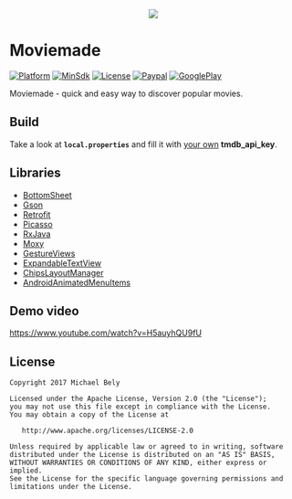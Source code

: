 [github-url]:        https://github.com/michaelbel/moviemade
[paypal-url]:        https://paypal.me/michaelbel
[licence-url]:       http://www.apache.org/licenses/LICENSE-2.0
[googleplay-url]:    https://play.google.com/store/apps/details?id=org.michaelbel.moviemade
[config-properties]: https://github.com/michaelbel/Moviemade/blob/master/app/src/main/assets/config.properties
[tmdb-introduction]: https://developers.themoviedb.org/3/getting-started/introduction

[launcher-path]: ../master/app/src/main/res/mipmap-xxxhdpi/ic_launcher.png

[platform-badge]:   https://img.shields.io/badge/Platform-Android-F3745F.svg
[paypal-badge]:     https://img.shields.io/badge/Donate-Paypal-F3745F.svg
[license-badge]:    https://img.shields.io/badge/License-Apache_v2.0-F3745F.svg
[googleplay-badge]: https://img.shields.io/badge/Google_Play-Demo-F3745F.svg
[minsdk-badge]:     https://img.shields.io/badge/minSdkVersion-21-F3745F.svg

<!------------------------------------------------------------------------------------------------------------------------------------>

<p align="center">
  <img src="../master/app/src/main/res/mipmap-xxxhdpi/ic_launcher.png"/>
</p>

# Moviemade
[![Platform][platform-badge]][github-url]
[![MinSdk][minsdk-badge]][github-url]
[![License][license-badge]][licence-url]
[![Paypal][paypal-badge]][paypal-url]
[![GooglePlay][googleplay-badge]][googleplay-url]

Moviemade - quick and easy way to discover popular movies.

## Build
Take a look at <b>`local.properties`</b> and fill it with [your own][tmdb-introduction] <b>tmdb_api_key</b>.

## Libraries
 * [BottomSheet](https://github.com/michaelbel/BottomSheet)
 * [Gson](https://github.com/google/gson)
 * [Retrofit](https://github.com/square/retrofit)
 * [Picasso](https://github.com/square/picasso)
 * [RxJava](https://github.com/ReactiveX/RxJava)
 * [Moxy](https://github.com/Arello-Mobile/Moxy)
 * [GestureViews](https://github.com/alexvasilkov/GestureViews)
 * [ExpandableTextView](https://github.com/Blogcat/Android-ExpandableTextView)
 * [ChipsLayoutManager](https://github.com/BelooS/ChipsLayoutManager)
 * [AndroidAnimatedMenuItems](https://github.com/adonixis/android-animated-menu-items)
 
## Demo video
https://www.youtube.com/watch?v=H5auyhQU9fU

## License
    Copyright 2017 Michael Bely

    Licensed under the Apache License, Version 2.0 (the "License");
    you may not use this file except in compliance with the License.
    You may obtain a copy of the License at

       http://www.apache.org/licenses/LICENSE-2.0

    Unless required by applicable law or agreed to in writing, software
    distributed under the License is distributed on an "AS IS" BASIS,
    WITHOUT WARRANTIES OR CONDITIONS OF ANY KIND, either express or implied.
    See the License for the specific language governing permissions and
    limitations under the License.

